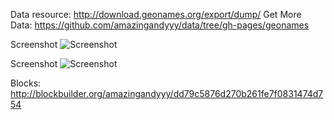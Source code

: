 Data resource: http://download.geonames.org/export/dump/
Get More Data: https://github.com/amazingandyyy/data/tree/gh-pages/geonames

Screenshot
![Screenshot](http://i.imgur.com/pqXGoCk.png)


Screenshot
![Screenshot](http://i.imgur.com/n3DiEem.png)

Blocks:
http://blockbuilder.org/amazingandyyy/dd79c5876d270b261fe7f0831474d754